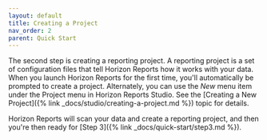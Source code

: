 ```yaml
---
layout: default
title: Creating a Project
nav_order: 2
parent: Quick Start
---
```


The second step is creating a reporting project. A reporting project is a set of configuration files that tell Horizon Reports how it works with your data. When you launch Horizon Reports for the first time, you'll automatically be prompted to create a project. Alternately, you can use the *New* menu item under the Project menu in Horizon Reports Studio. See the [Creating a New Project]({% link _docs/studio/creating-a-project.md %}) topic for details.

Horizon Reports will scan your data and create a reporting project, and then you're then ready for [Step 3]({% link _docs/quick-start/step3.md %}).